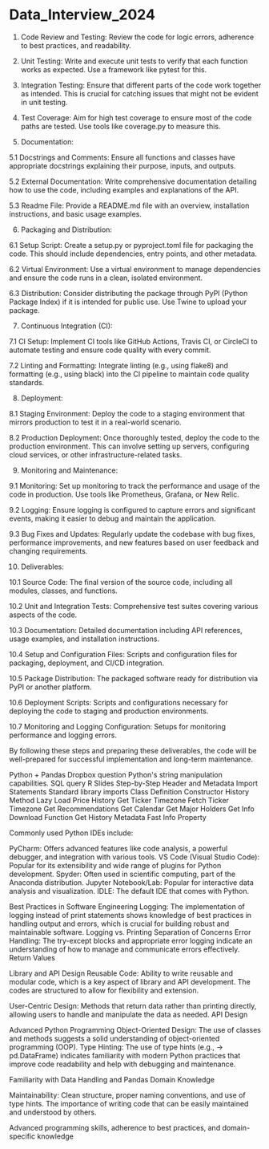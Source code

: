 # Data_Interview_2024

1. Code Review and Testing: Review the code for logic errors, adherence to best practices, and readability.
 
2. Unit Testing: Write and execute unit tests to verify that each function works as expected. Use a framework like pytest for this.
  
3. Integration Testing: Ensure that different parts of the code work together as intended. This is crucial for catching issues that might not be evident in unit testing.
   
4. Test Coverage: Aim for high test coverage to ensure most of the code paths are tested. Use tools like coverage.py to measure this.
   
5. Documentation:
   
  5.1 Docstrings and Comments: Ensure all functions and classes have appropriate docstrings explaining their purpose, inputs, and outputs.
  
  5.2 External Documentation: Write comprehensive documentation detailing how to use the code, including examples and explanations of the API.
  
  5.3 Readme File: Provide a README.md file with an overview, installation instructions, and basic usage examples.
   
6. Packaging and Distribution:
   
  6.1 Setup Script: Create a setup.py or pyproject.toml file for packaging the code. This should include dependencies, entry points, and other metadata.
  
  6.2 Virtual Environment: Use a virtual environment to manage dependencies and ensure the code runs in a clean, isolated environment.
  
  6.3 Distribution: Consider distributing the package through PyPI (Python Package Index) if it is intended for public use. Use Twine to upload your package.
  
7. Continuous Integration (CI):
   
  7.1 CI Setup: Implement CI tools like GitHub Actions, Travis CI, or CircleCI to automate testing and ensure code quality with every commit.
  
  7.2 Linting and Formatting: Integrate linting (e.g., using flake8) and formatting (e.g., using black) into the CI pipeline to maintain code quality standards.
  
8. Deployment:
   
  8.1 Staging Environment: Deploy the code to a staging environment that mirrors production to test it in a real-world scenario.
  
  8.2 Production Deployment: Once thoroughly tested, deploy the code to the production environment. This can involve setting up servers, configuring cloud services, or other infrastructure-related tasks.
  
9. Monitoring and Maintenance:
    
  9.1 Monitoring: Set up monitoring to track the performance and usage of the code in production. Use tools like Prometheus, Grafana, or New Relic.
  
  9.2 Logging: Ensure logging is configured to capture errors and significant events, making it easier to debug and maintain the application.
  
  9.3 Bug Fixes and Updates: Regularly update the codebase with bug fixes, performance improvements, and new features based on user feedback and changing requirements.

10. Deliverables:
    
  10.1 Source Code: The final version of the source code, including all modules, classes, and functions.
  
  10.2 Unit and Integration Tests: Comprehensive test suites covering various aspects of the code.
  
  10.3 Documentation: Detailed documentation including API references, usage examples, and installation instructions.
  
  10.4 Setup and Configuration Files: Scripts and configuration files for packaging, deployment, and CI/CD integration.
  
  10.5 Package Distribution: The packaged software ready for distribution via PyPI or another platform.
  
  10.6 Deployment Scripts: Scripts and configurations necessary for deploying the code to staging and production environments.
  
  10.7 Monitoring and Logging Configuration: Setups for monitoring performance and logging errors.


  
By following these steps and preparing these deliverables, the code will be well-prepared for successful implementation and long-term maintenance.


Python + Pandas Dropbox question
Python's string manipulation capabilities.
SQL query 
R
Slides
Step-by-Step
Header and Metadata
Import Statements
Standard library imports
Class Definition
Constructor
History Method
Lazy Load Price History
Get Ticker Timezone
Fetch Ticker Timezone
Get Recommendations
Get Calendar
Get Major Holders
Get Info
Download Function
Get History Metadata
Fast Info Property


Commonly used Python IDEs include:

PyCharm: Offers advanced features like code analysis, a powerful debugger, and integration with various tools.
VS Code (Visual Studio Code): Popular for its extensibility and wide range of plugins for Python development.
Spyder: Often used in scientific computing, part of the Anaconda distribution.
Jupyter Notebook/Lab: Popular for interactive data analysis and visualization.
IDLE: The default IDE that comes with Python.

Best Practices in Software Engineering
Logging: The implementation of logging instead of print statements shows knowledge of best practices in handling output and errors, which is crucial for building robust and maintainable software.
Logging vs. Printing
Separation of Concerns
Error Handling: The try-except blocks and appropriate error logging indicate an understanding of how to manage and communicate errors effectively.
Return Values

Library and API Design
Reusable Code: Ability to write reusable and modular code, which is a key aspect of library and API development. The codes are structured to allow for flexibility and extension.

User-Centric Design: Methods that return data rather than printing directly, allowing users to handle and manipulate the data as needed.
API Design


Advanced Python Programming
Object-Oriented Design: The use of classes and methods suggests a solid understanding of object-oriented programming (OOP). 
Type Hinting: The use of type hints (e.g., -> pd.DataFrame) indicates familiarity with modern Python practices that improve code readability and help with debugging and maintenance.

Familiarity with Data Handling and Pandas
Domain Knowledge

Maintainability: Clean structure, proper naming conventions, and use of type hints. The importance of writing code that can be easily maintained and understood by others.

Advanced programming skills, adherence to best practices, and domain-specific knowledge





